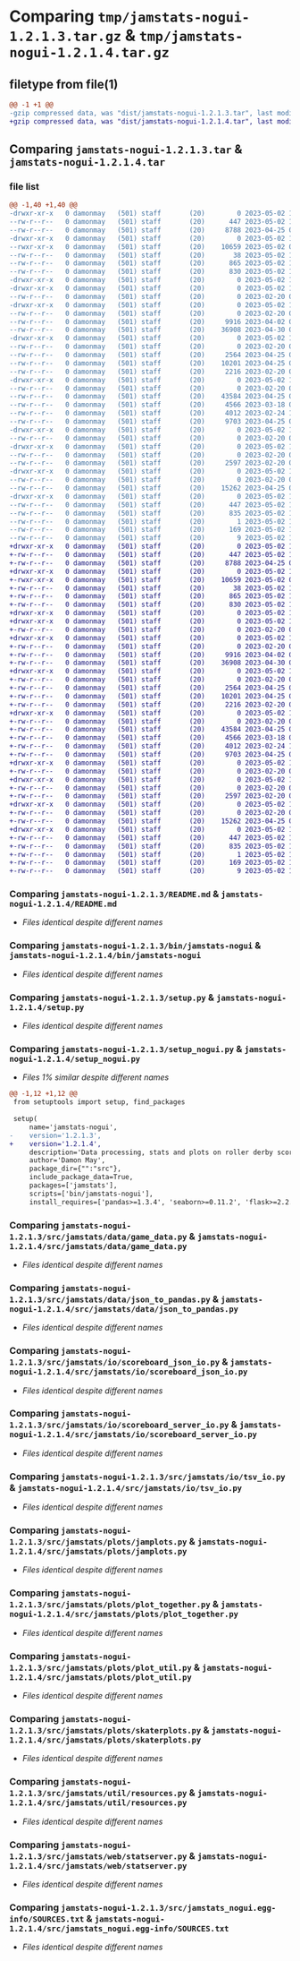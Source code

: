 # Comparing `tmp/jamstats-nogui-1.2.1.3.tar.gz` & `tmp/jamstats-nogui-1.2.1.4.tar.gz`

## filetype from file(1)

```diff
@@ -1 +1 @@
-gzip compressed data, was "dist/jamstats-nogui-1.2.1.3.tar", last modified: Tue May  2 19:54:20 2023, max compression
+gzip compressed data, was "dist/jamstats-nogui-1.2.1.4.tar", last modified: Tue May  2 19:58:32 2023, max compression
```

## Comparing `jamstats-nogui-1.2.1.3.tar` & `jamstats-nogui-1.2.1.4.tar`

### file list

```diff
@@ -1,40 +1,40 @@
-drwxr-xr-x   0 damonmay   (501) staff       (20)        0 2023-05-02 19:54:20.000000 jamstats-nogui-1.2.1.3/
--rw-r--r--   0 damonmay   (501) staff       (20)      447 2023-05-02 19:54:20.000000 jamstats-nogui-1.2.1.3/PKG-INFO
--rw-r--r--   0 damonmay   (501) staff       (20)     8788 2023-04-25 03:00:12.000000 jamstats-nogui-1.2.1.3/README.md
-drwxr-xr-x   0 damonmay   (501) staff       (20)        0 2023-05-02 19:54:20.000000 jamstats-nogui-1.2.1.3/bin/
--rwxr-xr-x   0 damonmay   (501) staff       (20)    10659 2023-05-02 00:48:27.000000 jamstats-nogui-1.2.1.3/bin/jamstats-nogui
--rw-r--r--   0 damonmay   (501) staff       (20)       38 2023-05-02 19:54:20.000000 jamstats-nogui-1.2.1.3/setup.cfg
--rw-r--r--   0 damonmay   (501) staff       (20)      865 2023-05-02 15:33:19.000000 jamstats-nogui-1.2.1.3/setup.py
--rw-r--r--   0 damonmay   (501) staff       (20)      830 2023-05-02 19:54:05.000000 jamstats-nogui-1.2.1.3/setup_nogui.py
-drwxr-xr-x   0 damonmay   (501) staff       (20)        0 2023-05-02 19:54:20.000000 jamstats-nogui-1.2.1.3/src/
-drwxr-xr-x   0 damonmay   (501) staff       (20)        0 2023-05-02 19:54:20.000000 jamstats-nogui-1.2.1.3/src/jamstats/
--rw-r--r--   0 damonmay   (501) staff       (20)        0 2023-02-20 06:19:34.000000 jamstats-nogui-1.2.1.3/src/jamstats/__init__.py
-drwxr-xr-x   0 damonmay   (501) staff       (20)        0 2023-05-02 19:54:20.000000 jamstats-nogui-1.2.1.3/src/jamstats/data/
--rw-r--r--   0 damonmay   (501) staff       (20)        0 2023-02-20 06:19:34.000000 jamstats-nogui-1.2.1.3/src/jamstats/data/__init__.py
--rw-r--r--   0 damonmay   (501) staff       (20)     9916 2023-04-02 05:53:22.000000 jamstats-nogui-1.2.1.3/src/jamstats/data/game_data.py
--rw-r--r--   0 damonmay   (501) staff       (20)    36908 2023-04-30 05:44:55.000000 jamstats-nogui-1.2.1.3/src/jamstats/data/json_to_pandas.py
-drwxr-xr-x   0 damonmay   (501) staff       (20)        0 2023-05-02 19:54:20.000000 jamstats-nogui-1.2.1.3/src/jamstats/io/
--rw-r--r--   0 damonmay   (501) staff       (20)        0 2023-02-20 06:19:34.000000 jamstats-nogui-1.2.1.3/src/jamstats/io/__init__.py
--rw-r--r--   0 damonmay   (501) staff       (20)     2564 2023-04-25 03:00:12.000000 jamstats-nogui-1.2.1.3/src/jamstats/io/scoreboard_json_io.py
--rw-r--r--   0 damonmay   (501) staff       (20)    10201 2023-04-25 03:00:12.000000 jamstats-nogui-1.2.1.3/src/jamstats/io/scoreboard_server_io.py
--rw-r--r--   0 damonmay   (501) staff       (20)     2216 2023-02-20 06:19:34.000000 jamstats-nogui-1.2.1.3/src/jamstats/io/tsv_io.py
-drwxr-xr-x   0 damonmay   (501) staff       (20)        0 2023-05-02 19:54:20.000000 jamstats-nogui-1.2.1.3/src/jamstats/plots/
--rw-r--r--   0 damonmay   (501) staff       (20)        0 2023-02-20 06:19:34.000000 jamstats-nogui-1.2.1.3/src/jamstats/plots/__init__.py
--rw-r--r--   0 damonmay   (501) staff       (20)    43584 2023-04-25 03:00:12.000000 jamstats-nogui-1.2.1.3/src/jamstats/plots/jamplots.py
--rw-r--r--   0 damonmay   (501) staff       (20)     4566 2023-03-18 01:38:05.000000 jamstats-nogui-1.2.1.3/src/jamstats/plots/plot_together.py
--rw-r--r--   0 damonmay   (501) staff       (20)     4012 2023-02-24 16:00:04.000000 jamstats-nogui-1.2.1.3/src/jamstats/plots/plot_util.py
--rw-r--r--   0 damonmay   (501) staff       (20)     9703 2023-04-25 03:00:12.000000 jamstats-nogui-1.2.1.3/src/jamstats/plots/skaterplots.py
-drwxr-xr-x   0 damonmay   (501) staff       (20)        0 2023-05-02 19:54:20.000000 jamstats-nogui-1.2.1.3/src/jamstats/resources/
--rw-r--r--   0 damonmay   (501) staff       (20)        0 2023-02-20 06:19:34.000000 jamstats-nogui-1.2.1.3/src/jamstats/resources/__init__.py
-drwxr-xr-x   0 damonmay   (501) staff       (20)        0 2023-05-02 19:54:20.000000 jamstats-nogui-1.2.1.3/src/jamstats/util/
--rw-r--r--   0 damonmay   (501) staff       (20)        0 2023-02-20 06:19:34.000000 jamstats-nogui-1.2.1.3/src/jamstats/util/__init__.py
--rw-r--r--   0 damonmay   (501) staff       (20)     2597 2023-02-20 06:19:34.000000 jamstats-nogui-1.2.1.3/src/jamstats/util/resources.py
-drwxr-xr-x   0 damonmay   (501) staff       (20)        0 2023-05-02 19:54:20.000000 jamstats-nogui-1.2.1.3/src/jamstats/web/
--rw-r--r--   0 damonmay   (501) staff       (20)        0 2023-02-20 06:19:34.000000 jamstats-nogui-1.2.1.3/src/jamstats/web/__init__.py
--rw-r--r--   0 damonmay   (501) staff       (20)    15262 2023-04-25 03:00:12.000000 jamstats-nogui-1.2.1.3/src/jamstats/web/statserver.py
-drwxr-xr-x   0 damonmay   (501) staff       (20)        0 2023-05-02 19:54:20.000000 jamstats-nogui-1.2.1.3/src/jamstats_nogui.egg-info/
--rw-r--r--   0 damonmay   (501) staff       (20)      447 2023-05-02 19:54:20.000000 jamstats-nogui-1.2.1.3/src/jamstats_nogui.egg-info/PKG-INFO
--rw-r--r--   0 damonmay   (501) staff       (20)      835 2023-05-02 19:54:20.000000 jamstats-nogui-1.2.1.3/src/jamstats_nogui.egg-info/SOURCES.txt
--rw-r--r--   0 damonmay   (501) staff       (20)        1 2023-05-02 19:54:20.000000 jamstats-nogui-1.2.1.3/src/jamstats_nogui.egg-info/dependency_links.txt
--rw-r--r--   0 damonmay   (501) staff       (20)      169 2023-05-02 19:54:20.000000 jamstats-nogui-1.2.1.3/src/jamstats_nogui.egg-info/requires.txt
--rw-r--r--   0 damonmay   (501) staff       (20)        9 2023-05-02 19:54:20.000000 jamstats-nogui-1.2.1.3/src/jamstats_nogui.egg-info/top_level.txt
+drwxr-xr-x   0 damonmay   (501) staff       (20)        0 2023-05-02 19:58:32.000000 jamstats-nogui-1.2.1.4/
+-rw-r--r--   0 damonmay   (501) staff       (20)      447 2023-05-02 19:58:32.000000 jamstats-nogui-1.2.1.4/PKG-INFO
+-rw-r--r--   0 damonmay   (501) staff       (20)     8788 2023-04-25 03:00:12.000000 jamstats-nogui-1.2.1.4/README.md
+drwxr-xr-x   0 damonmay   (501) staff       (20)        0 2023-05-02 19:58:32.000000 jamstats-nogui-1.2.1.4/bin/
+-rwxr-xr-x   0 damonmay   (501) staff       (20)    10659 2023-05-02 00:48:27.000000 jamstats-nogui-1.2.1.4/bin/jamstats-nogui
+-rw-r--r--   0 damonmay   (501) staff       (20)       38 2023-05-02 19:58:32.000000 jamstats-nogui-1.2.1.4/setup.cfg
+-rw-r--r--   0 damonmay   (501) staff       (20)      865 2023-05-02 15:33:19.000000 jamstats-nogui-1.2.1.4/setup.py
+-rw-r--r--   0 damonmay   (501) staff       (20)      830 2023-05-02 19:58:22.000000 jamstats-nogui-1.2.1.4/setup_nogui.py
+drwxr-xr-x   0 damonmay   (501) staff       (20)        0 2023-05-02 19:58:32.000000 jamstats-nogui-1.2.1.4/src/
+drwxr-xr-x   0 damonmay   (501) staff       (20)        0 2023-05-02 19:58:32.000000 jamstats-nogui-1.2.1.4/src/jamstats/
+-rw-r--r--   0 damonmay   (501) staff       (20)        0 2023-02-20 06:19:34.000000 jamstats-nogui-1.2.1.4/src/jamstats/__init__.py
+drwxr-xr-x   0 damonmay   (501) staff       (20)        0 2023-05-02 19:58:32.000000 jamstats-nogui-1.2.1.4/src/jamstats/data/
+-rw-r--r--   0 damonmay   (501) staff       (20)        0 2023-02-20 06:19:34.000000 jamstats-nogui-1.2.1.4/src/jamstats/data/__init__.py
+-rw-r--r--   0 damonmay   (501) staff       (20)     9916 2023-04-02 05:53:22.000000 jamstats-nogui-1.2.1.4/src/jamstats/data/game_data.py
+-rw-r--r--   0 damonmay   (501) staff       (20)    36908 2023-04-30 05:44:55.000000 jamstats-nogui-1.2.1.4/src/jamstats/data/json_to_pandas.py
+drwxr-xr-x   0 damonmay   (501) staff       (20)        0 2023-05-02 19:58:32.000000 jamstats-nogui-1.2.1.4/src/jamstats/io/
+-rw-r--r--   0 damonmay   (501) staff       (20)        0 2023-02-20 06:19:34.000000 jamstats-nogui-1.2.1.4/src/jamstats/io/__init__.py
+-rw-r--r--   0 damonmay   (501) staff       (20)     2564 2023-04-25 03:00:12.000000 jamstats-nogui-1.2.1.4/src/jamstats/io/scoreboard_json_io.py
+-rw-r--r--   0 damonmay   (501) staff       (20)    10201 2023-04-25 03:00:12.000000 jamstats-nogui-1.2.1.4/src/jamstats/io/scoreboard_server_io.py
+-rw-r--r--   0 damonmay   (501) staff       (20)     2216 2023-02-20 06:19:34.000000 jamstats-nogui-1.2.1.4/src/jamstats/io/tsv_io.py
+drwxr-xr-x   0 damonmay   (501) staff       (20)        0 2023-05-02 19:58:32.000000 jamstats-nogui-1.2.1.4/src/jamstats/plots/
+-rw-r--r--   0 damonmay   (501) staff       (20)        0 2023-02-20 06:19:34.000000 jamstats-nogui-1.2.1.4/src/jamstats/plots/__init__.py
+-rw-r--r--   0 damonmay   (501) staff       (20)    43584 2023-04-25 03:00:12.000000 jamstats-nogui-1.2.1.4/src/jamstats/plots/jamplots.py
+-rw-r--r--   0 damonmay   (501) staff       (20)     4566 2023-03-18 01:38:05.000000 jamstats-nogui-1.2.1.4/src/jamstats/plots/plot_together.py
+-rw-r--r--   0 damonmay   (501) staff       (20)     4012 2023-02-24 16:00:04.000000 jamstats-nogui-1.2.1.4/src/jamstats/plots/plot_util.py
+-rw-r--r--   0 damonmay   (501) staff       (20)     9703 2023-04-25 03:00:12.000000 jamstats-nogui-1.2.1.4/src/jamstats/plots/skaterplots.py
+drwxr-xr-x   0 damonmay   (501) staff       (20)        0 2023-05-02 19:58:32.000000 jamstats-nogui-1.2.1.4/src/jamstats/resources/
+-rw-r--r--   0 damonmay   (501) staff       (20)        0 2023-02-20 06:19:34.000000 jamstats-nogui-1.2.1.4/src/jamstats/resources/__init__.py
+drwxr-xr-x   0 damonmay   (501) staff       (20)        0 2023-05-02 19:58:32.000000 jamstats-nogui-1.2.1.4/src/jamstats/util/
+-rw-r--r--   0 damonmay   (501) staff       (20)        0 2023-02-20 06:19:34.000000 jamstats-nogui-1.2.1.4/src/jamstats/util/__init__.py
+-rw-r--r--   0 damonmay   (501) staff       (20)     2597 2023-02-20 06:19:34.000000 jamstats-nogui-1.2.1.4/src/jamstats/util/resources.py
+drwxr-xr-x   0 damonmay   (501) staff       (20)        0 2023-05-02 19:58:32.000000 jamstats-nogui-1.2.1.4/src/jamstats/web/
+-rw-r--r--   0 damonmay   (501) staff       (20)        0 2023-02-20 06:19:34.000000 jamstats-nogui-1.2.1.4/src/jamstats/web/__init__.py
+-rw-r--r--   0 damonmay   (501) staff       (20)    15262 2023-04-25 03:00:12.000000 jamstats-nogui-1.2.1.4/src/jamstats/web/statserver.py
+drwxr-xr-x   0 damonmay   (501) staff       (20)        0 2023-05-02 19:58:32.000000 jamstats-nogui-1.2.1.4/src/jamstats_nogui.egg-info/
+-rw-r--r--   0 damonmay   (501) staff       (20)      447 2023-05-02 19:58:32.000000 jamstats-nogui-1.2.1.4/src/jamstats_nogui.egg-info/PKG-INFO
+-rw-r--r--   0 damonmay   (501) staff       (20)      835 2023-05-02 19:58:32.000000 jamstats-nogui-1.2.1.4/src/jamstats_nogui.egg-info/SOURCES.txt
+-rw-r--r--   0 damonmay   (501) staff       (20)        1 2023-05-02 19:58:32.000000 jamstats-nogui-1.2.1.4/src/jamstats_nogui.egg-info/dependency_links.txt
+-rw-r--r--   0 damonmay   (501) staff       (20)      169 2023-05-02 19:58:32.000000 jamstats-nogui-1.2.1.4/src/jamstats_nogui.egg-info/requires.txt
+-rw-r--r--   0 damonmay   (501) staff       (20)        9 2023-05-02 19:58:32.000000 jamstats-nogui-1.2.1.4/src/jamstats_nogui.egg-info/top_level.txt
```

### Comparing `jamstats-nogui-1.2.1.3/README.md` & `jamstats-nogui-1.2.1.4/README.md`

 * *Files identical despite different names*

### Comparing `jamstats-nogui-1.2.1.3/bin/jamstats-nogui` & `jamstats-nogui-1.2.1.4/bin/jamstats-nogui`

 * *Files identical despite different names*

### Comparing `jamstats-nogui-1.2.1.3/setup.py` & `jamstats-nogui-1.2.1.4/setup.py`

 * *Files identical despite different names*

### Comparing `jamstats-nogui-1.2.1.3/setup_nogui.py` & `jamstats-nogui-1.2.1.4/setup_nogui.py`

 * *Files 1% similar despite different names*

```diff
@@ -1,12 +1,12 @@
 from setuptools import setup, find_packages
 
 setup(
     name='jamstats-nogui',
-    version='1.2.1.3',
+    version='1.2.1.4',
     description='Data processing, stats and plots on roller derby scoreboard JSON files. No-GUI version.',
     author='Damon May',
     package_dir={"":"src"},
     include_package_data=True,
     packages=['jamstats'],
     scripts=['bin/jamstats-nogui'],
     install_requires=['pandas>=1.3.4', 'seaborn>=0.11.2', 'flask>=2.2.2', 'attrdict>=2.0.1', 'websocket-client>=1.2.1',
```

### Comparing `jamstats-nogui-1.2.1.3/src/jamstats/data/game_data.py` & `jamstats-nogui-1.2.1.4/src/jamstats/data/game_data.py`

 * *Files identical despite different names*

### Comparing `jamstats-nogui-1.2.1.3/src/jamstats/data/json_to_pandas.py` & `jamstats-nogui-1.2.1.4/src/jamstats/data/json_to_pandas.py`

 * *Files identical despite different names*

### Comparing `jamstats-nogui-1.2.1.3/src/jamstats/io/scoreboard_json_io.py` & `jamstats-nogui-1.2.1.4/src/jamstats/io/scoreboard_json_io.py`

 * *Files identical despite different names*

### Comparing `jamstats-nogui-1.2.1.3/src/jamstats/io/scoreboard_server_io.py` & `jamstats-nogui-1.2.1.4/src/jamstats/io/scoreboard_server_io.py`

 * *Files identical despite different names*

### Comparing `jamstats-nogui-1.2.1.3/src/jamstats/io/tsv_io.py` & `jamstats-nogui-1.2.1.4/src/jamstats/io/tsv_io.py`

 * *Files identical despite different names*

### Comparing `jamstats-nogui-1.2.1.3/src/jamstats/plots/jamplots.py` & `jamstats-nogui-1.2.1.4/src/jamstats/plots/jamplots.py`

 * *Files identical despite different names*

### Comparing `jamstats-nogui-1.2.1.3/src/jamstats/plots/plot_together.py` & `jamstats-nogui-1.2.1.4/src/jamstats/plots/plot_together.py`

 * *Files identical despite different names*

### Comparing `jamstats-nogui-1.2.1.3/src/jamstats/plots/plot_util.py` & `jamstats-nogui-1.2.1.4/src/jamstats/plots/plot_util.py`

 * *Files identical despite different names*

### Comparing `jamstats-nogui-1.2.1.3/src/jamstats/plots/skaterplots.py` & `jamstats-nogui-1.2.1.4/src/jamstats/plots/skaterplots.py`

 * *Files identical despite different names*

### Comparing `jamstats-nogui-1.2.1.3/src/jamstats/util/resources.py` & `jamstats-nogui-1.2.1.4/src/jamstats/util/resources.py`

 * *Files identical despite different names*

### Comparing `jamstats-nogui-1.2.1.3/src/jamstats/web/statserver.py` & `jamstats-nogui-1.2.1.4/src/jamstats/web/statserver.py`

 * *Files identical despite different names*

### Comparing `jamstats-nogui-1.2.1.3/src/jamstats_nogui.egg-info/SOURCES.txt` & `jamstats-nogui-1.2.1.4/src/jamstats_nogui.egg-info/SOURCES.txt`

 * *Files identical despite different names*

